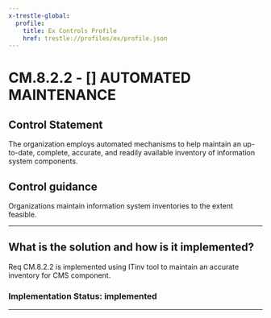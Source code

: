 ```yaml
---
x-trestle-global:
  profile:
    title: Ex Controls Profile
    href: trestle://profiles/ex/profile.json
---
```


# CM.8.2.2 - \[\] AUTOMATED MAINTENANCE

## Control Statement

The organization employs automated mechanisms to help maintain an up-to-date, complete, accurate, and readily available inventory of information system components.

## Control guidance

Organizations maintain information system inventories to the extent feasible.

______________________________________________________________________

## What is the solution and how is it implemented?

<!-- For implementation status enter one of: implemented, partial, planned, alternative, not-applicable -->

<!-- Note that the list of rules under ### Rules: is read-only and changes will not be captured after assembly to JSON -->

Req CM.8.2.2 is implemented using ITinv tool to  maintain an accurate inventory for CMS component.

### Implementation Status: implemented

______________________________________________________________________
